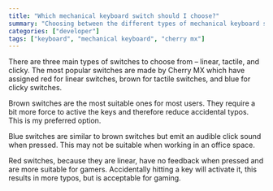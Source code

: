 ```yaml
---
title: "Which mechanical keyboard switch should I choose?"
summary: "Choosing between the different types of mechanical keyboard switches?"
categories: ["developer"]
tags: ["keyboard", "mechanical keyboard", "cherry mx"]
---
```


There are three main types of switches to choose from – linear, tactile, and clicky. The most popular switches are made by Cherry MX which have assigned red for linear switches, brown for tactile switches, and blue for clicky switches.

Brown switches are the most suitable ones for most users. They require a bit more force to active the keys and therefore reduce accidental typos. This is my preferred option.

Blue switches are similar to brown switches but emit an audible click sound when pressed. This may not be suitable when working in an office space.

Red switches, because they are linear, have no feedback when pressed and are more suitable for gamers. Accidentally hitting a key will activate it, this results in more typos, but is acceptable for gaming.
